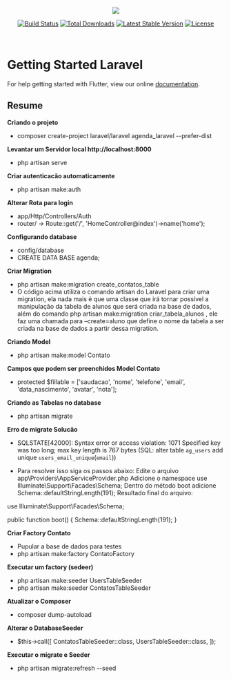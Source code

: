 <p align="center"><img src="https://laravel.com/assets/img/components/logo-laravel.svg"></p>

<p align="center">
<a href="https://travis-ci.org/laravel/framework"><img src="https://travis-ci.org/laravel/framework.svg" alt="Build Status"></a>
<a href="https://packagist.org/packages/laravel/framework"><img src="https://poser.pugx.org/laravel/framework/d/total.svg" alt="Total Downloads"></a>
<a href="https://packagist.org/packages/laravel/framework"><img src="https://poser.pugx.org/laravel/framework/v/stable.svg" alt="Latest Stable Version"></a>
<a href="https://packagist.org/packages/laravel/framework"><img src="https://poser.pugx.org/laravel/framework/license.svg" alt="License"></a>
</p>
<br>

# Getting Started Laravel

For help getting started with Flutter, view our online
[documentation](https://laravel.com/docs/5.8).

## Resume

<b>Criando o projeto</b>

- composer create-project laravel/laravel agenda_laravel --prefer-dist

<b>Levantar um Servidor local http://localhost:8000 </b>

- php artisan serve

<b>Criar autenticacão automaticamente</b>

- php artisan make:auth

<b>Alterar Rota para login</b>

- app/Http/Controllers/Auth
- router/ -> Route::get('/', 'HomeController@index')->name('home');

<b>Configurando database</b>

- config/database
- CREATE DATA BASE agenda;

<b>Criar Migration </b>

- php artisan make:migration create_contatos_table
- O código acima utiliza o comando artisan do Laravel para criar uma migration, ela nada mais é que uma classe que irá tornar possível a manipulação da tabela de alunos que será criada na base de dados, além do comando php artisan make:migration criar_tabela_alunos , ele faz uma chamada para –create=aluno que define o nome da tabela a ser criada na base de dados a partir dessa migration.

<b>Criando Model</b>

- php artisan make:model Contato

<b>Campos que podem ser preenchidos Model Contato</b>

- protected \$fillable = ['saudacao', 'nome', 'telefone', 'email', 'data_nascimento', 'avatar', 'nota'];

<b>Criando as Tabelas no database</b>

- php artisan migrate

<b>Erro de migrate Solucão</b>

- SQLSTATE[42000]: Syntax error or access violation: 1071 Specified key was too long; max key length is 767 bytes (SQL: alter table `ag_users` add unique `users_email_unique`(`email`))

- Para resolver isso siga os passos abaixo:
  Edite o arquivo app\Providers\AppServiceProvider.php
  Adicione o namespace use Illuminate\Support\Facades\Schema;
  Dentro do método boot adicione Schema::defaultStringLength(191);
  Resultado final do arquivo:

use Illuminate\Support\Facades\Schema;

public function boot()
{
Schema::defaultStringLength(191);
}

<b>Criar Factory Contato</b>

- Pupular a base de dados para testes
- php artisan make:factory ContatoFactory

<b>Executar um factory (sedeer)</b>

- php artisan make:seeder UsersTableSeeder
- php artisan make:seeder ContatosTableSeeder

<b> Atualizar o Composer</b>

- composer dump-autoload

<b>Alterar o DatabaseSeeder</b>

- \$this->call([
  ContatosTableSeeder::class,
  UsersTableSeeder::class,
  ]);

<b>Executar o migrate e Seeder</b>

- php artisan migrate:refresh --seed
